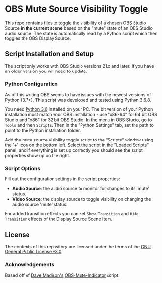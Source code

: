 # OBS Mute Source Visibility Toggle

This repo contains files to toggle the visibility of a chosen OBS Studio Source **in the current scene** based on the "mute" state of an OBS Studio audio source. The state is automatically read by a Python script which then toggles the OBS Display Source.

## Script Installation and Setup
The script only works with OBS Studio versions 21.x and later. If you have an older version you will need to update.

### Python Configuration
As of this writing OBS seems to have issues with the newest versions of Python (3.7+). This script was developed and tested using Python 3.6.8.

You need [Python 3.6](https://www.python.org/downloads/) installed on your PC. The bit version of your Python installation must match your OBS installation - use "x86-64" for 64 bit OBS Studio and "x86" for 32 bit OBS Studio. In the menu in OBS Studio, go to `Tools` and then `Scripts`. Then in the "Python Settings" tab, set the path to point to the Python installation folder.

Add the mute source visibility toggle script to the "Scripts" window using the '+' icon on the bottom left. Select the script in the "Loaded Scripts" panel, and if everything is set up correctly you should see the script properties show up on the right.

### Script Options
Fill out the configuration settings in the script properties:

* **Audio Source**: the audio source to monitor for changes to its 'mute' status.
* **Video Source**: the display source to toggle visibility on changing the audio source 'mute' status.

For added transition effects you can set `Show Transition` and `Hide Transition` effects of the Display Source Scene Item.

## License
The contents of this repository are licensed under the terms of the [GNU General Public License v3.0](https://www.gnu.org/licenses/gpl-3.0.en.html).

### Acknowledgements
Based off of [Dave Madison's](https://github.com/dmadison) [OBS-Mute-Indicator](https://github.com/dmadison/OBS-Mute-Indicator) script.

